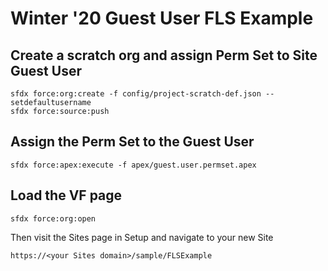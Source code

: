 # Winter '20 Guest User FLS Example

## Create a scratch org and assign Perm Set to Site Guest User
```
sfdx force:org:create -f config/project-scratch-def.json --setdefaultusername
sfdx force:source:push
```

## Assign the Perm Set to the Guest User

```
sfdx force:apex:execute -f apex/guest.user.permset.apex
```

## Load the VF page

```
sfdx force:org:open
```
Then visit the Sites page in Setup and navigate to your new Site
```
https://<your Sites domain>/sample/FLSExample
``` 
